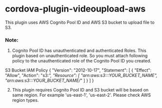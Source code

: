 # cordova-plugin-videoupload-aws

This plugin uses AWS Cognito Pool ID and AWS S3 bucket to upload file to S3.

### Note: 
1. Cognito Pool ID has unauthenticated and authenticated Roles. This plugin based on unauthenticated role. So you must attach following policy to the unauthenticated role of the Cognito Pool ID you created.

S3 Bucket IAM Policy
{
    "Version": "2012-10-17",
    "Statement": [
        {
            "Effect": "Allow",
            "Action": "s3:*",
            "Resource": [
                "arn:aws:s3:::YOUR_BUCKET_NAME",
                "arn:aws:s3:::YOUR_BUCKET_NAME/*"
            ]
        }
    ]
}

 
2. This plugin requires Cognito Pool ID and S3 bucket will be based on same region. For example 'us-east-1', 'us-east-2'. Please check AWS region types.
